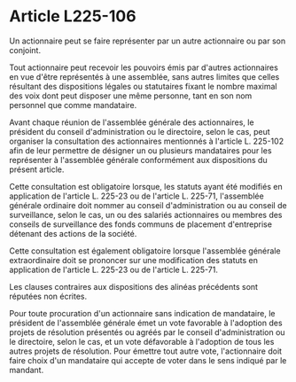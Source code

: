 # Article L225-106

Un actionnaire peut se faire représenter par un autre actionnaire ou par son conjoint.

Tout actionnaire peut recevoir les pouvoirs émis par d'autres actionnaires en vue d'être représentés à une assemblée, sans autres limites que celles résultant des dispositions légales ou statutaires fixant le nombre maximal des voix dont peut disposer une même personne, tant en son nom personnel que comme mandataire.

Avant chaque réunion de l'assemblée générale des actionnaires, le président du conseil d'administration ou le directoire, selon le cas, peut organiser la consultation des actionnaires mentionnés à l'article L. 225-102 afin de leur permettre de désigner un ou plusieurs mandataires pour les représenter à l'assemblée générale conformément aux dispositions du présent article.

Cette consultation est obligatoire lorsque, les statuts ayant été modifiés en application de l'article L. 225-23 ou de l'article L. 225-71, l'assemblée générale ordinaire doit nommer au conseil d'administration ou au conseil de surveillance, selon le cas, un ou des salariés actionnaires ou membres des conseils de surveillance des fonds communs de placement d'entreprise détenant des actions de la société.

Cette consultation est également obligatoire lorsque l'assemblée générale extraordinaire doit se prononcer sur une modification des statuts en application de l'article L. 225-23 ou de l'article L. 225-71.

Les clauses contraires aux dispositions des alinéas précédents sont réputées non écrites.

Pour toute procuration d'un actionnaire sans indication de mandataire, le président de l'assemblée générale émet un vote favorable à l'adoption des projets de résolution présentés ou agréés par le conseil d'administration ou le directoire, selon le cas, et un vote défavorable à l'adoption de tous les autres projets de résolution. Pour émettre tout autre vote, l'actionnaire doit faire choix d'un mandataire qui accepte de voter dans le sens indiqué par le mandant.
